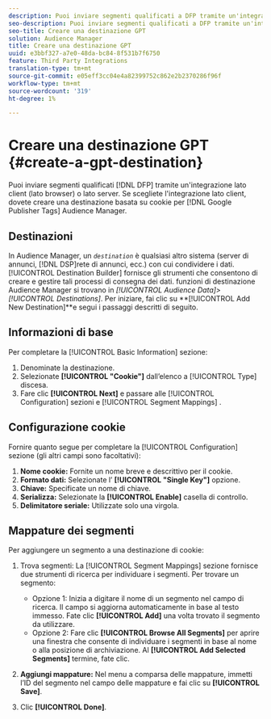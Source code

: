 ```yaml
---
description: Puoi inviare segmenti qualificati a DFP tramite un'integrazione lato client (lato browser) o lato server. Se scegliete l’integrazione sul lato client, dovete creare una destinazione basata su cookie per i tag Google Publisher in  Audience Manager.
seo-description: Puoi inviare segmenti qualificati a DFP tramite un'integrazione lato client (lato browser) o lato server. Se scegliete l’integrazione sul lato client, dovete creare una destinazione basata su cookie per i tag Google Publisher in  Audience Manager.
seo-title: Creare una destinazione GPT
solution: Audience Manager
title: Creare una destinazione GPT
uuid: e3bbf327-a7e0-48da-bc84-8f531b7f6750
feature: Third Party Integrations
translation-type: tm+mt
source-git-commit: e05eff3cc04e4a82399752c862e2b2370286f96f
workflow-type: tm+mt
source-wordcount: '319'
ht-degree: 1%

---
```



# Creare una destinazione GPT {#create-a-gpt-destination}

Puoi inviare segmenti qualificati [!DNL DFP] tramite un&#39;integrazione lato client (lato browser) o lato server. Se scegliete l&#39;integrazione lato client, dovete creare una destinazione basata su cookie per [!DNL Google Publisher Tags] Audience Manager.

## Destinazioni 

In  Audience Manager, un *`destination`* è qualsiasi altro sistema (server di annunci, [!DNL DSP]rete di annunci, ecc.) con cui condividere i dati. [!UICONTROL Destination Builder] fornisce gli strumenti che consentono di creare e gestire tali processi di consegna dei dati.  funzioni di destinazione Audience Manager si trovano in *[!UICONTROL Audience Data]>[!UICONTROL Destinations]*. Per iniziare, fai clic su **[!UICONTROL Add New Destination]**e segui i passaggi descritti di seguito.

## Informazioni di base

Per completare la [!UICONTROL Basic Information] sezione:

1. Denominate la destinazione.
1. Selezionate **[!UICONTROL "Cookie"]** dall’elenco a [!UICONTROL Type] discesa.
1. Fare clic **[!UICONTROL Next]** e passare alle [!UICONTROL Configuration] sezioni e [!UICONTROL Segment Mappings] .

## Configurazione cookie

Fornire quanto segue per completare la [!UICONTROL Configuration] sezione (gli altri campi sono facoltativi):

1. **Nome cookie:** Fornite un nome breve e descrittivo per il cookie.
1. **Formato dati:** Selezionate l’ **[!UICONTROL "Single Key"]** opzione.
1. **Chiave:** Specificate un nome di chiave.
1. **Serializza:** Selezionate la **[!UICONTROL Enable]** casella di controllo.
1. **Delimitatore seriale:** Utilizzate solo una virgola.

## Mappature dei segmenti

Per aggiungere un segmento a una destinazione di cookie:

1. Trova segmenti: La [!UICONTROL Segment Mappings] sezione fornisce due strumenti di ricerca per individuare i segmenti. Per trovare un segmento:

   * Opzione 1: Inizia a digitare il nome di un segmento nel campo di ricerca. Il campo si aggiorna automaticamente in base al testo immesso. Fate clic **[!UICONTROL Add]** una volta trovato il segmento da utilizzare.
   * Opzione 2: Fare clic **[!UICONTROL Browse All Segments]** per aprire una finestra che consente di individuare i segmenti in base al nome o alla posizione di archiviazione. Al **[!UICONTROL Add Selected Segments]** termine, fate clic.

1. **Aggiungi mappature:** Nel menu a comparsa delle mappature, immetti l’ID del segmento nel campo delle mappature e fai clic su **[!UICONTROL Save]**.

1. Clic **[!UICONTROL Done]**.